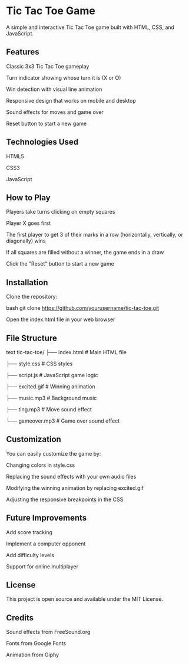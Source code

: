 # Tic Tac Toe Game
A simple and interactive Tic Tac Toe game built with HTML, CSS, and JavaScript.

## Features
Classic 3x3 Tic Tac Toe gameplay

Turn indicator showing whose turn it is (X or O)

Win detection with visual line animation

Responsive design that works on mobile and desktop

Sound effects for moves and game over

Reset button to start a new game

## Technologies Used
HTML5

CSS3

JavaScript

## How to Play
Players take turns clicking on empty squares

Player X goes first

The first player to get 3 of their marks in a row (horizontally, vertically, or diagonally) wins

If all squares are filled without a winner, the game ends in a draw

Click the "Reset" button to start a new game

## Installation
Clone the repository:

bash
git clone https://github.com/yourusername/tic-tac-toe.git

Open the index.html file in your web browser

## File Structure
text
tic-tac-toe/
├── index.html          # Main HTML file

├── style.css           # CSS styles

├── script.js           # JavaScript game logic

├── excited.gif         # Winning animation

├── music.mp3           # Background music

├── ting.mp3            # Move sound effect

└── gameover.mp3        # Game over sound effect

## Customization
You can easily customize the game by:

Changing colors in style.css

Replacing the sound effects with your own audio files

Modifying the winning animation by replacing excited.gif

Adjusting the responsive breakpoints in the CSS

## Future Improvements
Add score tracking

Implement a computer opponent

Add difficulty levels

Support for online multiplayer

## License
This project is open source and available under the MIT License.

## Credits
Sound effects from FreeSound.org

Fonts from Google Fonts

Animation from Giphy
